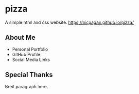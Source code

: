 # pizza
A simple html and css website.
https://nicpagan.github.io/pizza/

## About Me

 * Personal Portfolio
 * GitHub Profile
 * Social Media Links
 
 ## Special Thanks
 Breif paragraph here.
